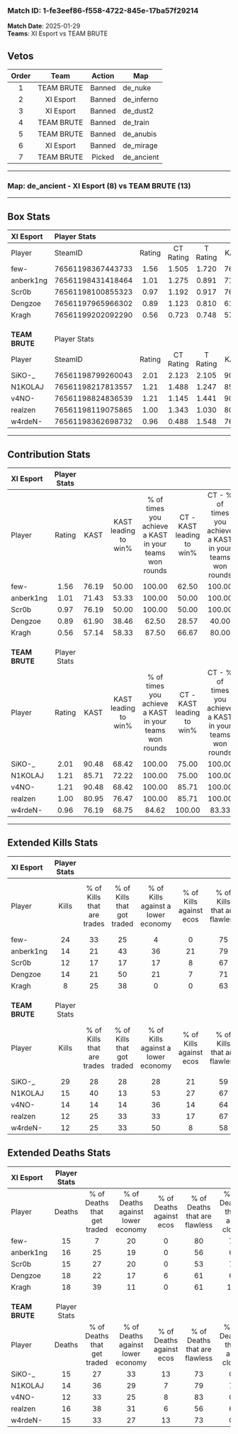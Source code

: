 ### Match ID: 1-fe3eef86-f558-4722-845e-17ba57f29214  
**Match Date**: 2025-01-29  
**Teams**: XI Esport vs TEAM BRUTE  

## Vetos  

| Order | Team | Action | Map |
| :---: | :--: | :----: | --- |
| 1 | TEAM BRUTE | Banned | de_nuke |
| 2 | XI Esport | Banned | de_inferno |
| 3 | XI Esport | Banned | de_dust2 |
| 4 | TEAM BRUTE | Banned | de_train |
| 5 | TEAM BRUTE | Banned | de_anubis |
| 6 | XI Esport | Banned | de_mirage |
| 7 | TEAM BRUTE | Picked | de_ancient |

---  

### **Map**: de_ancient - XI Esport (8) vs TEAM BRUTE (13)  
---  

## Box Stats  

| **XI Esport**  | Player Stats      |        |           |          |       |       |       |         |        |      |     |
| :- | :- | :-: | :-: | :-: | :-: | :-: | :-: | :-: | :-: | :-: | :-: |
| Player         | SteamID           | Rating | CT Rating | T Rating | KAST  |  ADR  | Kills | Assists | Deaths | K/D  | HS% |
| few-           | 76561198367443733 |  1.56  |   1.505   |  1.720   | 76.19 | 102.1 |  24   |    2    |   15   | 1.60 | 54  |
| anberk1ng      | 76561198431418464 |  1.01  |   1.275   |  0.891   | 71.43 | 75.1  |  14   |    3    |   16   | 0.88 | 57  |
| Scr0b          | 76561198100855323 |  0.97  |   1.192   |  0.917   | 76.19 | 67.4  |  12   |    5    |   15   | 0.80 | 50  |
| Dengzoe        | 76561197965966302 |  0.89  |   1.123   |  0.810   | 61.90 | 71.6  |  14   |    5    |   18   | 0.78 | 21  |
| Kragh          | 76561199202092290 |  0.56  |   0.723   |  0.748   | 57.14 | 53.4  |   8   |    7    |   18   | 0.44 | 50  |
|                |                   |        |           |          |       |       |       |         |        |      |     |
|                |                   |        |           |          |       |       |       |         |        |      |     |
|                |                   |        |           |          |       |       |       |         |        |      |     |
| **TEAM BRUTE** | Player Stats      |        |           |          |       |       |       |         |        |      |     |
| Player         | SteamID           | Rating | CT Rating | T Rating | KAST  |  ADR  | Kills | Assists | Deaths | K/D  | HS% |
| SiKO-_         | 76561198799260043 |  2.01  |   2.123   |  2.105   | 90.48 | 141.3 |  29   |    5    |   15   | 1.93 | 58  |
| N1KOLAJ        | 76561198217813557 |  1.21  |   1.488   |  1.247   | 85.71 | 76.8  |  15   |    4    |   14   | 1.07 | 53  |
| v4NO-          | 76561198824836539 |  1.21  |   1.145   |  1.441   | 90.48 | 56.0  |  14   |    7    |   12   | 1.17 | 21  |
| realzen        | 76561198119075865 |  1.00  |   1.343   |  1.030   | 80.95 | 70.6  |  12   |    8    |   16   | 0.75 | 58  |
| w4rdeN-        | 76561198362698732 |  0.96  |   0.488   |  1.548   | 76.19 | 66.2  |  12   |    4    |   15   | 0.80 | 50  |
---  

## Contribution Stats  

| **XI Esport**  | Player Stats |       |                      |                                                        |                           |                                                             |                          |                                                            |
| :- | :-: | :-: | :-: | :-: | :-: | :-: | :-: | :-: |
| Player         |    Rating    | KAST  | KAST leading to win% | % of times you achieve a KAST in your teams won rounds | CT - KAST leading to win% | CT - % of times you achieve a KAST in your teams won rounds | T - KAST leading to win% | T - % of times you achieve a KAST in your teams won rounds |
| few-           |     1.56     | 76.19 |        50.00         |                         100.00                         |           62.50           |                           100.00                            |          37.50           |                           100.00                           |
| anberk1ng      |     1.01     | 71.43 |        53.33         |                         100.00                         |           50.00           |                           100.00                            |          60.00           |                           100.00                           |
| Scr0b          |     0.97     | 76.19 |        50.00         |                         100.00                         |           50.00           |                           100.00                            |          50.00           |                           100.00                           |
| Dengzoe        |     0.89     | 61.90 |        38.46         |                         62.50                          |           28.57           |                            40.00                            |          50.00           |                           100.00                           |
| Kragh          |     0.56     | 57.14 |        58.33         |                         87.50                          |           66.67           |                            80.00                            |          50.00           |                           100.00                           |
|                |              |       |                      |                                                        |                           |                                                             |                          |                                                            |
|                |              |       |                      |                                                        |                           |                                                             |                          |                                                            |
|                |              |       |                      |                                                        |                           |                                                             |                          |                                                            |
| **TEAM BRUTE** | Player Stats |       |                      |                                                        |                           |                                                             |                          |                                                            |
| Player         |    Rating    | KAST  | KAST leading to win% | % of times you achieve a KAST in your teams won rounds | CT - KAST leading to win% | CT - % of times you achieve a KAST in your teams won rounds | T - KAST leading to win% | T - % of times you achieve a KAST in your teams won rounds |
| SiKO-_         |     2.01     | 90.48 |        68.42         |                         100.00                         |           75.00           |                           100.00                            |          63.64           |                           100.00                           |
| N1KOLAJ        |     1.21     | 85.71 |        72.22         |                         100.00                         |           75.00           |                           100.00                            |          70.00           |                           100.00                           |
| v4NO-          |     1.21     | 90.48 |        68.42         |                         100.00                         |           85.71           |                           100.00                            |          58.33           |                           100.00                           |
| realzen        |     1.00     | 80.95 |        76.47         |                         100.00                         |           85.71           |                           100.00                            |          70.00           |                           100.00                           |
| w4rdeN-        |     0.96     | 76.19 |        68.75         |                         84.62                          |          100.00           |                            83.33                            |          54.55           |                           85.71                            |
---  

## Extended Kills Stats  

| **XI Esport**  | Player Stats |                            |                            |                                    |                         |                              |                                 |                                       |                    |           |
| :- | :-: | :-: | :-: | :-: | :-: | :-: | :-: | :-: | :-: | :-: |
| Player         |    Kills     | % of Kills that are trades | % of Kills that got traded | % of Kills against a lower economy | % of Kills against ecos | % of Kills that are flawless | % of Kills that are close duels | % of Kills that are assisted by flash | Pistol Round Kills | AWP Kills |
| few-           |      24      |             33             |             25             |                 4                  |            0            |              75              |                4                |                  17                   |         3          |     0     |
| anberk1ng      |      14      |             21             |             43             |                 36                 |           21            |              79              |                0                |                   0                   |         2          |     0     |
| Scr0b          |      12      |             17             |             17             |                 17                 |            8            |              67              |                0                |                   0                   |         1          |     4     |
| Dengzoe        |      14      |             21             |             50             |                 21                 |            7            |              71              |                0                |                   0                   |         1          |     0     |
| Kragh          |      8       |             25             |             38             |                 0                  |            0            |              63              |               13                |                   0                   |         2          |     0     |
|                |              |                            |                            |                                    |                         |                              |                                 |                                       |                    |           |
|                |              |                            |                            |                                    |                         |                              |                                 |                                       |                    |           |
|                |              |                            |                            |                                    |                         |                              |                                 |                                       |                    |           |
| **TEAM BRUTE** | Player Stats |                            |                            |                                    |                         |                              |                                 |                                       |                    |           |
| Player         |    Kills     | % of Kills that are trades | % of Kills that got traded | % of Kills against a lower economy | % of Kills against ecos | % of Kills that are flawless | % of Kills that are close duels | % of Kills that are assisted by flash | Pistol Round Kills | AWP Kills |
| SiKO-_         |      29      |             28             |             28             |                 28                 |           21            |              59              |               10                |                  14                   |         2          |     0     |
| N1KOLAJ        |      15      |             40             |             13             |                 53                 |           27            |              67              |               13                |                   7                   |         0          |     0     |
| v4NO-          |      14      |             14             |             14             |                 36                 |           14            |              64              |                7                |                   7                   |         1          |     3     |
| realzen        |      12      |             25             |             33             |                 33                 |           17            |              67              |                0                |                   8                   |         1          |     0     |
| w4rdeN-        |      12      |             25             |             33             |                 50                 |            8            |              58              |                0                |                   8                   |         2          |     0     |
## Extended Deaths Stats  

| **XI Esport**  | Player Stats |                             |                                   |                          |                               |                            |                           |               |
| :- | :-: | :-: | :-: | :-: | :-: | :-: | :-: | :-: |
| Player         |    Deaths    | % of Deaths that get traded | % of Deaths against lower economy | % of Deaths against ecos | % of Deaths that are flawless | % of Deaths that are close | % of Deaths while blinded | Deaths to AWP |
| few-           |      15      |              7              |                20                 |            0             |              80               |             7              |            20             |       1       |
| anberk1ng      |      16      |             25              |                19                 |            0             |              56               |             6              |            19             |       0       |
| Scr0b          |      15      |             27              |                20                 |            0             |              53               |             7              |             7             |       0       |
| Dengzoe        |      18      |             22              |                17                 |            6             |              61               |             6              |             6             |       1       |
| Kragh          |      18      |             39              |                11                 |            0             |              61               |             11             |             0             |       1       |
|                |              |                             |                                   |                          |                               |                            |                           |               |
|                |              |                             |                                   |                          |                               |                            |                           |               |
|                |              |                             |                                   |                          |                               |                            |                           |               |
| **TEAM BRUTE** | Player Stats |                             |                                   |                          |                               |                            |                           |               |
| Player         |    Deaths    | % of Deaths that get traded | % of Deaths against lower economy | % of Deaths against ecos | % of Deaths that are flawless | % of Deaths that are close | % of Deaths while blinded | Deaths to AWP |
| SiKO-_         |      15      |             27              |                33                 |            13            |              73               |             0              |             0             |       1       |
| N1KOLAJ        |      14      |             36              |                29                 |            7             |              79               |             7              |             7             |       0       |
| v4NO-          |      12      |             33              |                25                 |            8             |              83               |             0              |             0             |       1       |
| realzen        |      16      |             38              |                31                 |            6             |              56               |             6              |            13             |       1       |
| w4rdeN-        |      15      |             33              |                27                 |            13            |              73               |             0              |             7             |       1       |
